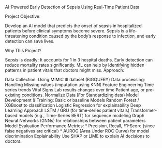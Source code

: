 AI-Powered Early Detection of Sepsis Using Real-Time Patient Data

Project Objective:

Develop an AI model that predicts the onset of sepsis in hospitalized patients before clinical symptoms become severe. Sepsis is a life-threatening condition caused by the body’s response to infection, and early detection can save lives.

Why This Project?

Sepsis is deadly: It accounts for 1 in 3 hospital deaths.
Early detection can reduce mortality rates significantly.
ML can help by identifying hidden patterns in patient vitals that doctors might miss.
Approach:

Data Collection: Using MIMIC III dataset (BIGQUERY)
Data processing:
Handling Missing values (imputation using KNN)
Feature Engineering
Time series trends Vital Signs
Lab results changes over time
Patient age, or pre-existing conditions.
Normalize Data (For Standardizing data)
Model Development & Training: Basic or baseline Models
Random Forest / XGBoost to classification
Logistic Regression for explainability Deep Learning Approach
LSTM / GRU (for time-series patient vitals)
Transformer-based models (e.g., Time-Series BERT) for sequence modeling
Graph Neural Networks (GNNs) for relationships between patient parameters
Model Evaluation
Performance Metrics: * Precision, Recall, F1-Score (since false negatives are critical) * AUROC (Area Under ROC Curve) for model discrimination
Explainability
Use SHAP or LIME to explain AI decisions to doctors.
